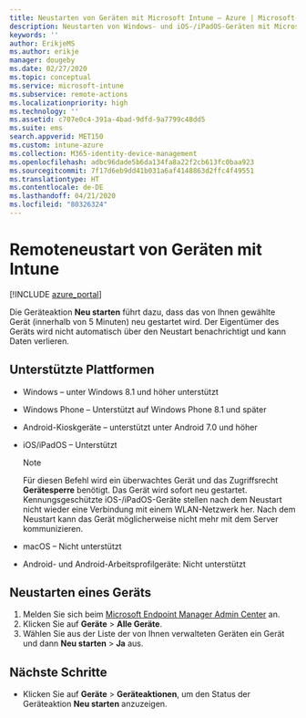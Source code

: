 ```yaml
---
title: Neustarten von Geräten mit Microsoft Intune – Azure | Microsoft-Dokumentation
description: Neustarten von Windows- und iOS-/iPadOS-Geräten mit Microsoft Intune im Azure-Portal mithilfe der Remoteaktion „Neu starten“.
keywords: ''
author: ErikjeMS
ms.author: erikje
manager: dougeby
ms.date: 02/27/2020
ms.topic: conceptual
ms.service: microsoft-intune
ms.subservice: remote-actions
ms.localizationpriority: high
ms.technology: ''
ms.assetid: c707e0c4-391a-4bad-9dfd-9a7799c48dd5
ms.suite: ems
search.appverid: MET150
ms.custom: intune-azure
ms.collection: M365-identity-device-management
ms.openlocfilehash: adbc96dade5b6da134fa8a22f2cb613fc0baa923
ms.sourcegitcommit: 7f17d6eb9dd41b031a6af4148863d2ffc4f49551
ms.translationtype: HT
ms.contentlocale: de-DE
ms.lasthandoff: 04/21/2020
ms.locfileid: "80326324"
---
```

# <a name="remotely-restart-devices-with-intune"></a>Remoteneustart von Geräten mit Intune


[!INCLUDE [azure_portal](../includes/azure_portal.md)]

Die Geräteaktion **Neu starten** führt dazu, dass das von Ihnen gewählte Gerät (innerhalb von 5 Minuten) neu gestartet wird. Der Eigentümer des Geräts wird nicht automatisch über den Neustart benachrichtigt und kann Daten verlieren.

## <a name="supported-platforms"></a>Unterstützte Plattformen

- Windows – unter Windows 8.1 und höher unterstützt
- Windows Phone – Unterstützt auf Windows Phone 8.1 und später
- Android-Kioskgeräte – unterstützt unter Android 7.0 und höher
- iOS/iPadOS – Unterstützt

    > [!Note]  
    > Für diesen Befehl wird ein überwachtes Gerät und das Zugriffsrecht **Gerätesperre** benötigt. Das Gerät wird sofort neu gestartet. Kennungsgeschützte iOS-/iPadOS-Geräte stellen nach dem Neustart nicht wieder eine Verbindung mit einem WLAN-Netzwerk her. Nach dem Neustart kann das Gerät möglicherweise nicht mehr mit dem Server kommunizieren.
- macOS – Nicht unterstützt
- Android- und Android-Arbeitsprofilgeräte: Nicht unterstützt

## <a name="restart-a-device"></a>Neustarten eines Geräts

1. Melden Sie sich beim [Microsoft Endpoint Manager Admin Center](https://go.microsoft.com/fwlink/?linkid=2109431) an.
3. Klicken Sie auf **Geräte** > **Alle Geräte**.
4. Wählen Sie aus der Liste der von Ihnen verwalteten Geräten ein Gerät und dann **Neu starten** > **Ja** aus.

## <a name="next-steps"></a>Nächste Schritte

- Klicken Sie auf **Geräte** > **Geräteaktionen**, um den Status der Geräteaktion **Neu starten** anzuzeigen.
